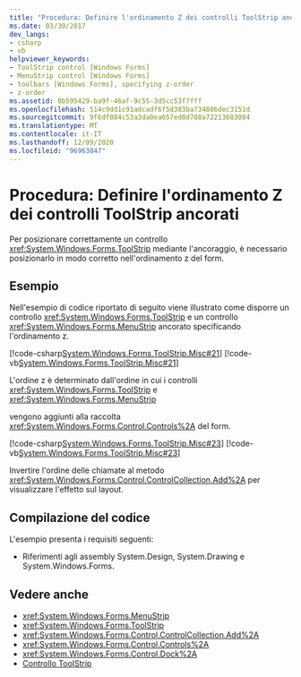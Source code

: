 ```yaml
---
title: "Procedura: Definire l'ordinamento Z dei controlli ToolStrip ancorati"
ms.date: 03/30/2017
dev_langs:
- csharp
- vb
helpviewer_keywords:
- ToolStrip control [Windows Forms]
- MenuStrip control [Windows Forms]
- toolbars [Windows Forms], specifying z-order
- z-order
ms.assetid: 8b595429-ba9f-46af-9c55-3d5cc53f7fff
ms.openlocfilehash: 514c9dd1c91adcadf6f5d383ba734886dec3151d
ms.sourcegitcommit: 9f6df084c53a3da0ea657ed0d708a72213683084
ms.translationtype: MT
ms.contentlocale: it-IT
ms.lasthandoff: 12/09/2020
ms.locfileid: "96963847"
---
```

# <a name="how-to-define-z-ordering-of-docked-toolstrip-controls"></a>Procedura: Definire l'ordinamento Z dei controlli ToolStrip ancorati
Per posizionare correttamente un controllo <xref:System.Windows.Forms.ToolStrip> mediante l'ancoraggio, è necessario posizionarlo in modo corretto nell'ordinamento z del form.  
  
## <a name="example"></a>Esempio  
 Nell'esempio di codice riportato di seguito viene illustrato come disporre un controllo <xref:System.Windows.Forms.ToolStrip> e un controllo <xref:System.Windows.Forms.MenuStrip> ancorato specificando l'ordinamento z.  
  
 [!code-csharp[System.Windows.Forms.ToolStrip.Misc#21](~/samples/snippets/csharp/VS_Snippets_Winforms/System.Windows.Forms.ToolStrip.Misc/CS/Program.cs#21)]
 [!code-vb[System.Windows.Forms.ToolStrip.Misc#21](~/samples/snippets/visualbasic/VS_Snippets_Winforms/System.Windows.Forms.ToolStrip.Misc/VB/Program.vb#21)]  
  
 L'ordine z è determinato dall'ordine in cui i controlli <xref:System.Windows.Forms.ToolStrip> e <xref:System.Windows.Forms.MenuStrip>  
  
 vengono aggiunti alla raccolta <xref:System.Windows.Forms.Control.Controls%2A> del form.  
  
 [!code-csharp[System.Windows.Forms.ToolStrip.Misc#23](~/samples/snippets/csharp/VS_Snippets_Winforms/System.Windows.Forms.ToolStrip.Misc/CS/Program.cs#23)]
 [!code-vb[System.Windows.Forms.ToolStrip.Misc#23](~/samples/snippets/visualbasic/VS_Snippets_Winforms/System.Windows.Forms.ToolStrip.Misc/VB/Program.vb#23)]  
  
 Invertire l'ordine delle chiamate al metodo <xref:System.Windows.Forms.Control.ControlCollection.Add%2A> per visualizzare l'effetto sul layout.  
  
## <a name="compiling-the-code"></a>Compilazione del codice  
 L'esempio presenta i requisiti seguenti:  
  
- Riferimenti agli assembly System.Design, System.Drawing e System.Windows.Forms.  
  
## <a name="see-also"></a>Vedere anche

- <xref:System.Windows.Forms.MenuStrip>
- <xref:System.Windows.Forms.ToolStrip>
- <xref:System.Windows.Forms.Control.ControlCollection.Add%2A>
- <xref:System.Windows.Forms.Control.Controls%2A>
- <xref:System.Windows.Forms.Control.Dock%2A>
- [Controllo ToolStrip](toolstrip-control-windows-forms.md)
